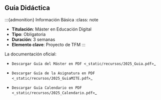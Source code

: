 ## Guía Didáctica

:::{admonition} Información Básica
:class: note
- **Titulación**: Máster en Educación Digital
- **Tipo**: Obligatoria
- **Duración**: 3 semanas
- **Elemento clave**: Proyecto de TFM
:::
        
La documentación oficial:

* `Descargar Guía del Máster en PDF <_static/recursos/2025_Guia.pdf>`_

* `Descargar Guía de la Asignatura en PDF <_static/recursos/2025_GuiaMITE.pdf>`_

* `Descargar Guía Calendario en PDF <_static/recursos/2025_Calendario.pdf>`_